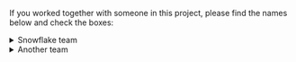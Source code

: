 If you worked together with someone in this project, please find the names below and check the boxes:

<details>
<summary>Snowflake team</summary>
<br>
- [ ] JennieDalgren
- [ ] HIPPIEKICK
</details>

<details>
<summary>Another team</summary>
<br>
- [ ] Another-user
- [ ] Another-user-2
</details>
